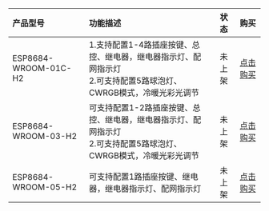 

| 产品型号                   | 功能描述                 |状态               |购买                 |                          
| :------------------------ | :------------------------| :---------------: | :----------------: |
| ESP8684-WROOM-01C-H2 |  1.支持配置1-4路插座按键、总控、继电器，继电器指示灯、配网指示灯<br>2.可支持配置5路球泡灯、CWRGB模式，冷暖光彩光调节  |        未上架        |  [点击购买]()         |
| ESP8684-WROOM-03-H2  |  可支持配置1-2路插座按键、总控、继电器，继电器指示灯、配网指示灯<br>2.可支持配置5路球泡灯、CWRGB模式，冷暖光彩光调节   |        未上架        |   [点击购买]()         |
| ESP8684-WROOM-05-H2  |  可支持配置1路插座按键、继电器，继电器指示灯、配网指示灯     |        未上架        |   [点击购买]()         |


